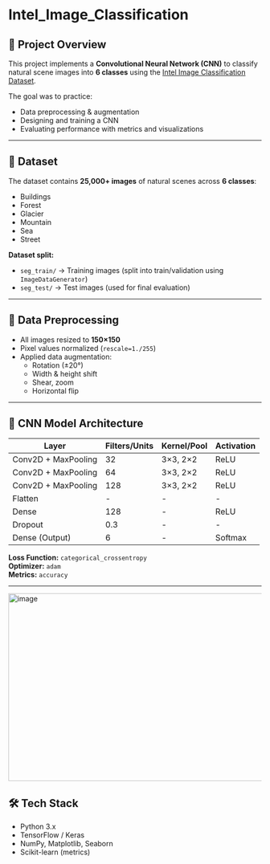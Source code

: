 # Intel_Image_Classification


## 📌 Project Overview
This project implements a **Convolutional Neural Network (CNN)** to classify natural scene images into **6 classes** using the [Intel Image Classification Dataset](https://www.kaggle.com/datasets/puneet6060/intel-image-classification).

The goal was to practice:
- Data preprocessing & augmentation  
- Designing and training a CNN  
- Evaluating performance with metrics and visualizations  

---

## 📂 Dataset
The dataset contains **25,000+ images** of natural scenes across **6 classes**:

- Buildings  
- Forest  
- Glacier  
- Mountain  
- Sea  
- Street  

**Dataset split:**
- `seg_train/` → Training images (split into train/validation using `ImageDataGenerator`)  
- `seg_test/` → Test images (used for final evaluation)

---

## 🧹 Data Preprocessing
- All images resized to **150×150**
- Pixel values normalized (`rescale=1./255`)
- Applied data augmentation:
  - Rotation (±20°)
  - Width & height shift
  - Shear, zoom
  - Horizontal flip

---

## 🧠 CNN Model Architecture
| Layer | Filters/Units | Kernel/Pool | Activation |
|------|---------------|------------|-----------|
| Conv2D + MaxPooling | 32 | 3×3, 2×2 | ReLU |
| Conv2D + MaxPooling | 64 | 3×3, 2×2 | ReLU |
| Conv2D + MaxPooling | 128 | 3×3, 2×2 | ReLU |
| Flatten | - | - | - |
| Dense | 128 | - | ReLU |
| Dropout | 0.3 | - | - |
| Dense (Output) | 6 | - | Softmax |

**Loss Function:** `categorical_crossentropy`  
**Optimizer:** `adam`  
**Metrics:** `accuracy`  

---
<img width="990" height="374" alt="image" src="https://github.com/user-attachments/assets/26c943f5-66c7-46d5-b683-146b275cba95" />

## 🛠 Tech Stack
- Python 3.x  
- TensorFlow / Keras  
- NumPy, Matplotlib, Seaborn  
- Scikit-learn (metrics)

